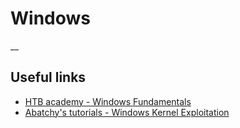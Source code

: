 # Windows

__

## Useful links

- [HTB academy - Windows Fundamentals](https://academy.hackthebox.eu/course/preview/windows-fundamentals)
- [Abatchy's tutorials - Windows Kernel Exploitation](https://www.abatchy.com/tag/Kernel%20Exploitation/)